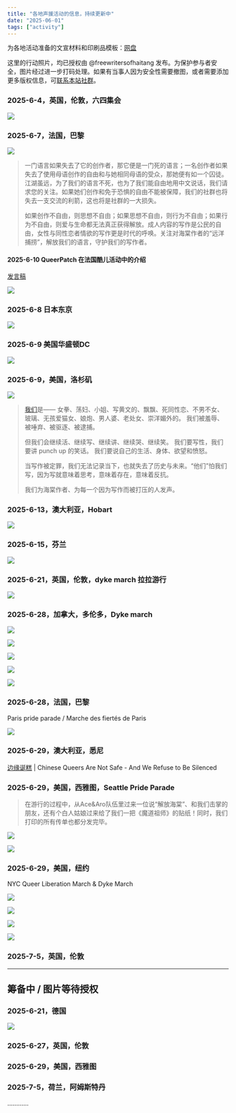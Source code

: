 ```yaml
---
title: "各地声援活动的信息，持续更新中" 
date: "2025-06-01"
tags: ["activity"] 
---
```



为各地活动准备的文宣材料和印刷品模板：[网盘](https://drive.google.com/drive/folders/116zywSst_OCRI6or0X7HEZgQnvU63wL6)

这里的行动照片，均已授权由 @freewritersofhaitang 发布。为保护参与者安全，图片经过进一步打码处理。如果有当事人因为安全性需要撤图，或者需要添加更多版权信息，可[联系本站社群](https://freewriters-haitang.github.io/contact/)。

### 2025-6-4，英国，伦敦，六四集会

![](https://freewriters-haitang.github.io/posts/000014-activities/20250604-uk-london.jpg)

### 2025-6-7，法国，巴黎

![](https://freewriters-haitang.github.io/posts/000014-activities/20250607-france-paris.jpg)

> 一门语言如果失去了它的创作者，那它便是一门死的语言；一名创作者如果失去了使用母语创作的自由和与她相同母语的受众，那她便有如一个囚徒。江湖虽远，为了我们的语言不死，也为了我们能自由地用中文说话，我们请求您的关注。如果她们创作和免于恐惧的自由不能被保障，我们的社群也将失去一支交流的利箭，这也将是社群的一大损失。
>
> 如果创作不自由，则思想不自由；如果思想不自由，则行为不自由；如果行为不自由，则爱与生命都无法真正获得解放。成人内容的写作是公民的自由，女性与同性恋者情欲的写作更是时代的呼唤。关注对海棠作者的“远洋捕捞”，解放我们的语言，守护我们的写作者。


#### 2025-6-10 QueerPatch 在法国酷儿活动中的介绍

[发言稿](https://freewriters-haitang.github.io/posts/000370-french/)

![](https://freewriters-haitang.github.io/posts/000014-activities/20250610-france.jpeg)

### 2025-6-8 日本东京

![](https://freewriters-haitang.github.io/posts/000014-activities/20250608-japan-tokyo-1.jpeg)

### 2025-6-9 美国华盛顿DC

![](https://freewriters-haitang.github.io/posts/000014-activities/20250609-usa-dc-4.jpg)

### 2025-6-9，美国，洛杉矶

![](https://freewriters-haitang.github.io/posts/000014-activities/20250609-usa-la-2-2.jpg)

>[我们](https://freewriters-haitang.github.io/posts/000400-usa-la-protest/)是——
女拳、荡妇、小姐、写黄文的、飘飘、死同性恋、不男不女、玻璃、无孩爱猫女、娘炮、男人婆、老处女、崇洋媚外的。
我们被羞辱、被唾弃、被驱逐、被逮捕。
>
>但我们会继续活、继续写、继续讲、继续哭、继续笑。
我们要写性，我们要讲 punch up 的笑话。
我们要说自己的生活、身体、欲望和愤怒。
>
>当写作被定罪，我们无法记录当下，也就失去了历史与未来。“他们”怕我们写，因为写就意味着思考，意味着存在，意味着反抗。
>
>我们为海棠作者、为每一个因为写作而被打压的人发声。

### 2025-6-13，澳大利亚，Hobart

![](https://freewriters-haitang.github.io/posts/000014-activities/20250613-Australia-Hobart.jpg)

### 2025-6-15，芬兰

![](https://freewriters-haitang.github.io/posts/000014-activities/20250615-Finland.jpg)

### 2025-6-21，英国，伦敦，dyke march 拉拉游行

![](https://freewriters-haitang.github.io/posts/000014-activities/20250621-uk-london.jpg)

### 2025-6-28，加拿大，多伦多，Dyke march

![](https://freewriters-haitang.github.io/posts/000014-activities/20250628-canada-toronto-1.jpg)

![](https://freewriters-haitang.github.io/posts/000014-activities/20250628-canada-toronto-2.jpg)

![](https://freewriters-haitang.github.io/posts/000014-activities/20250628-canada-toronto-3.jpg)

![](https://freewriters-haitang.github.io/posts/000014-activities/20250628-canada-toronto-4.jpg)

![](https://freewriters-haitang.github.io/posts/000014-activities/20250628-canada-toronto-5.jpg)

### 2025-6-28，法国，巴黎

Paris pride parade / Marche des fiertés de Paris

![](https://freewriters-haitang.github.io/posts/000014-activities/20250628-french-paris.jpg)

### 2025-6-29，澳大利亚，悉尼

[边缘诞糕](https://freewriters-haitang.github.io/posts/000440-fruitcake/) | Chinese Queers Are Not Safe - And We Refuse to Be Silenced

### 2025-6-29，美国，西雅图，Seattle Pride Parade

> 在游行的过程中，从Ace&Aro队伍里过来一位说“解放海棠”、和我们击掌的朋友，还有个白人姑娘过来给了我们一把《魔道祖师》的贴纸！同时，我们打印的所有传单也都分发完毕。

![](https://freewriters-haitang.github.io/posts/000014-activities/20250629-usa-seattle-1.webp)

![](https://freewriters-haitang.github.io/posts/000014-activities/20250629-usa-seattle-2.webp)

### 2025-6-29，美国，纽约

NYC Queer Liberation March & Dyke March

![](https://freewriters-haitang.github.io/posts/000014-activities/20250629-usa-ny-1.jpg)

![](https://freewriters-haitang.github.io/posts/000014-activities/20250629-usa-ny-2.jpg)

![](https://freewriters-haitang.github.io/posts/000014-activities/20250629-usa-ny-3.jpg)

![](https://freewriters-haitang.github.io/posts/000014-activities/20250629-usa-ny-4.jpg)

### 2025-7-5，英国，伦敦

---

## 筹备中 / 图片等待授权

### 2025-6-21，德国

![](https://freewriters-haitang.github.io/posts/000014-activities/20250615-germany.jpg)

### 2025-6-27，英国，伦敦

### 2025-6-29，美国，西雅图

### 2025-7-5，荷兰，阿姆斯特丹

…………

